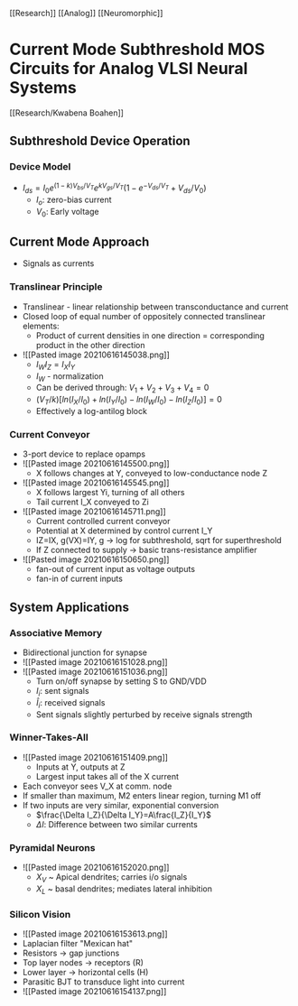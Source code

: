 [[Research]] [[Analog]] [[Neuromorphic]]

# Current Mode Subthreshold MOS Circuits for Analog VLSI Neural Systems

[[Research/Kwabena Boahen]] 

## Subthreshold Device Operation
### Device Model
- $I_{ds}=I_0e^{(1-k)V_{bs}/V_T}e^{kV_{gs}/V_T}(1-e^{-V_{ds}/V_T}+V_{ds}/V_0)$
	- $I_o$: zero-bias current
	- $V_0$: Early voltage

## Current Mode Approach
- Signals as currents

### Translinear Principle
- Translinear - linear relationship between transconductance and current
- Closed loop of equal number of oppositely connected translinear elements:
	- Product of current densities in one direction = corresponding product in the other direction
- ![[Pasted image 20210616145038.png]]
	- $I_WI_Z=I_XI_Y$
	- $I_W$ - normalization
	- Can be derived through: $V_1+V_2+V_3+V_4=0$
	- $(V_T/k)[ln(I_X/I_0)+ln(I_Y/I_0)-ln(I_W/I_0)-ln(I_Z/I_0)]=0$
	- Effectively a log-antilog block

### Current Conveyor
- 3-port device to replace opamps
- ![[Pasted image 20210616145500.png]]
	- X follows changes at Y, conveyed to low-conductance node Z
- ![[Pasted image 20210616145545.png]]
	- X follows largest Yi, turning of all others
	- Tail current I_X conveyed to Zi 
- ![[Pasted image 20210616145711.png]]
	- Current controlled current conveyor
	- Potential at X determined by control current I_Y
	- IZ=IX, g(VX)=IY, g -> log for subthreshold, sqrt for superthreshold
	- If Z connected to supply -> basic trans-resistance amplifier
- ![[Pasted image 20210616150650.png]]
	- fan-out of current input as voltage outputs
	- fan-in of current inputs

## System Applications
### Associative Memory
- Bidirectional junction for synapse
- ![[Pasted image 20210616151028.png]]
- ![[Pasted image 20210616151036.png]]
	- Turn on/off synapse by setting S to GND/VDD
	- $I_i$: sent signals
	- $\hat{I}_i$: received signals
	- Sent signals slightly perturbed by receive signals strength

###  Winner-Takes-All
- ![[Pasted image 20210616151409.png]]
	- Inputs at Y, outputs at Z
	- Largest input takes all of the X current
- Each conveyor sees V_X at comm. node
- If smaller than maximum, M2 enters linear region, turning M1 off
- If two inputs are very similar, exponential conversion
	- $\frac{\Delta I_Z}{\Delta I_Y}=A\frac{I_Z}{I_Y}$
	- $\Delta I$: Difference between two similar currents

### Pyramidal Neurons
- ![[Pasted image 20210616152020.png]]
	- $X_V$ ~ Apical dendrites; carries i/o signals
	- $X_L$ ~ basal dendrites; mediates lateral inhibition

### Silicon Vision
- ![[Pasted image 20210616153613.png]]
- Laplacian filter "Mexican hat"
- Resistors -> gap junctions
- Top layer nodes -> receptors (R)
- Lower layer -> horizontal cells (H)
- Parasitic BJT to transduce light into current
- ![[Pasted image 20210616154137.png]]